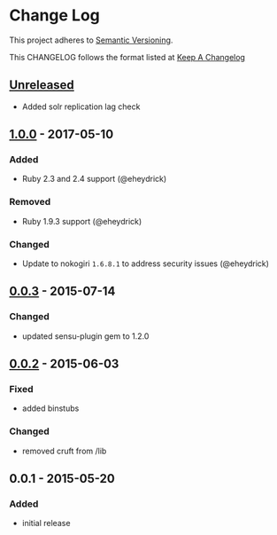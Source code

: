 # Change Log
This project adheres to [Semantic Versioning](http://semver.org/).

This CHANGELOG follows the format listed at [Keep A Changelog](http://keepachangelog.com/)

## [Unreleased]
- Added solr replication lag check

## [1.0.0] - 2017-05-10
### Added
- Ruby 2.3 and 2.4 support (@eheydrick)

### Removed
- Ruby 1.9.3 support (@eheydrick)

### Changed
- Update to nokogiri `1.6.8.1` to address security issues (@eheydrick)

## [0.0.3] - 2015-07-14
### Changed
- updated sensu-plugin gem to 1.2.0

## [0.0.2] - 2015-06-03
### Fixed
- added binstubs

### Changed
- removed cruft from /lib

## 0.0.1 - 2015-05-20
### Added
- initial release

[Unreleased]: https://github.com/sensu-plugins/sensu-plugins-solr/compare/1.0.0...HEAD
[1.0.0]: https://github.com/sensu-plugins/sensu-plugins-solr/compare/0.0.3...1.0.0
[0.0.3]: https://github.com/sensu-plugins/sensu-plugins-solr/compare/0.0.2...0.0.3
[0.0.2]: https://github.com/sensu-plugins/sensu-plugins-solr/compare/0.0.1...0.0.2
